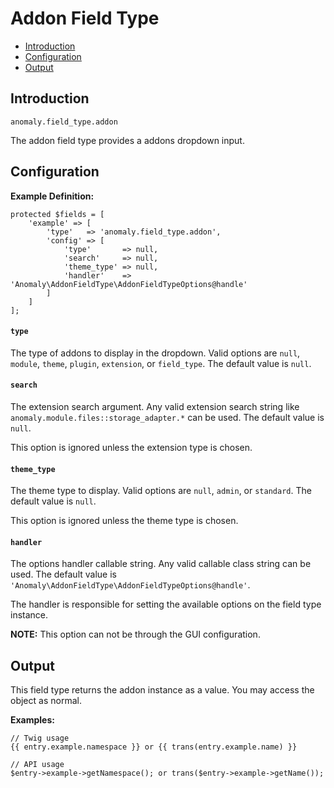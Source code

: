 # Addon Field Type

- [Introduction](#introduction)
- [Configuration](#configuration)
- [Output](#output)


<a name="introduction"></a>
## Introduction

`anomaly.field_type.addon`

The addon field type provides a addons dropdown input.


<a name="configuration"></a>
## Configuration

**Example Definition:**

    protected $fields = [
        'example' => [
            'type'   => 'anomaly.field_type.addon',
            'config' => [
                'type'       => null,
                'search'     => null,
                'theme_type' => null,
                'handler'    => 'Anomaly\AddonFieldType\AddonFieldTypeOptions@handle'
            ]
        ]
    ];

#### `type`

The type of addons to display in the dropdown. Valid options are `null`, `module`, `theme`, `plugin`, `extension`, or `field_type`. The default value is `null`.

#### `search`

The extension search argument. Any valid extension search string like `anomaly.module.files::storage_adapter.*` can be used. The default value is `null`.

This option is ignored unless the extension type is chosen.

#### `theme_type`

The theme type to display. Valid options are `null`, `admin`, or `standard`. The default value is `null`.

This option is ignored unless the theme type is chosen.

#### `handler`

The options handler callable string. Any valid callable class string can be used. The default value is `'Anomaly\AddonFieldType\AddonFieldTypeOptions@handle'`.

The handler is responsible for setting the available options on the field type instance.

**NOTE:** This option can not be through the GUI configuration. 


<a name="output"></a>
## Output

This field type returns the addon instance as a value. You may access the object as normal.

**Examples:**

    // Twig usage
    {{ entry.example.namespace }} or {{ trans(entry.example.name) }}
    
    // API usage
    $entry->example->getNamespace(); or trans($entry->example->getName());
